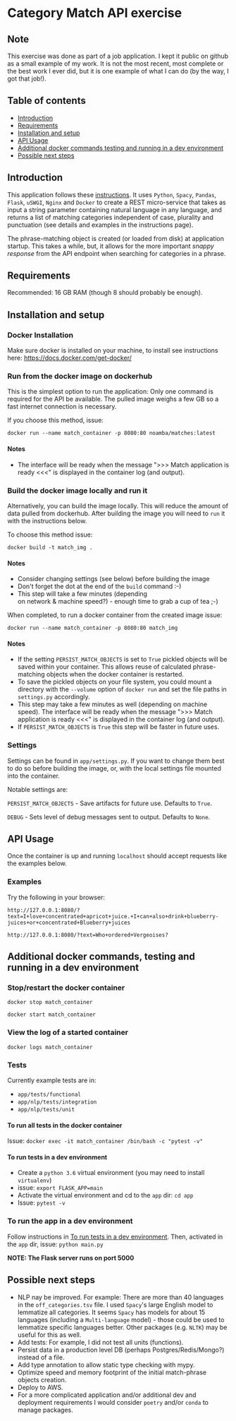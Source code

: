 # Category Match API exercise

## Note
This exercise was done as part of a job application. I kept it public on github as a small example of my work. 
It is not the most recent, most complete or the best work I ever did, but it is one example of what I can do (by the way, I got that job!).

## Table of contents
* [Introduction](#introduction)
* [Requirements](#requirements)
* [Installation and setup](#installation-and-setup)
* [API Usage](#api-usage)
* [Additional docker commands testing and running in a dev environment](#additional-docker-commands-testing-and-running-in-a-dev-environment)
* [Possible next steps](#possible-next-steps)


## Introduction
This application follows these [instructions](https://github.com/noamba/nlp_categories/blob/master/TASK_INSTRUCTIONS.png). 
It uses `Python`, 
`Spacy`, `Pandas`, `Flask`, `uSWGI`, `Nginx` and `Docker` to create a REST 
micro-service that takes as input a string parameter containing natural 
language in any language, and returns a list of matching categories 
independent of case, plurality and punctuation (see details and examples
in the instructions page).

The phrase-matching object is created (or loaded from disk) at application
startup. This takes a while, but, it allows for the more important 
*snappy response* from the API 
endpoint when searching for categories in a phrase.

## Requirements
Recommended: 16 GB RAM (though 8 should probably be enough).

## Installation and setup

### Docker Installation
Make sure docker is installed on your machine,
to install see instructions here: https://docs.docker.com/get-docker/

### Run from the docker image on dockerhub

This is the simplest option to run the application: Only one command 
is required for the API be available. The pulled image weighs a few GB 
so a fast internet connection is necessary. 

If you choose this method, issue:

`docker run --name match_container -p 8080:80 noamba/matches:latest`   

#### Notes
- The interface will be ready when the message 
">>> Match application is ready <<<" is displayed 
in the container log (and output).  


### Build the docker image locally and run it
Alternatively, you can build the image locally. This will reduce the amount 
of data pulled from dockerhub. After building the image you will need to `run` 
it with the instructions below. 

To choose this method issue:

`docker build -t match_img .`  

#### Notes 
- Consider changing settings (see below) before building the image
- Don't forget the dot at the end of the `build` command :-)
- This step will take a few minutes (depending   
on network & machine speed?) - enough time to grab a cup of tea ;-) 


When completed, to run a docker container from the created image issue:

`docker run --name match_container -p 8080:80 match_img`


#### Notes
- If the setting `PERSIST_MATCH_OBJECTS` is set to `True` pickled objects will be 
saved within your container. This allows reuse of calculated phrase-matching 
objects when the docker container is restarted. 
- To save the pickled objects on your file system, you could mount a directory 
with the `--volume` option of `docker run` and set the file paths in 
`settings.py` accordingly.
- This step may take a few minutes as well (depending on machine speed). 
The interface will be ready when the message 
">>> Match application is ready <<<" is displayed 
in the container log (and output).
- If `PERSIST_MATCH_OBJECTS` is `True` this step will be faster in 
future uses.


### Settings

Settings can be found in `app/settings.py`. If you want to change them 
best to do so before building the image, or, with the local settings file 
mounted into the container. 

Notable settings are:

`PERSIST_MATCH_OBJECTS` - Save artifacts for future use. Defaults to `True`.

`DEBUG` - Sets level of debug messages sent to output. Defaults to `None`.


## API Usage

Once the container is up and running `localhost` should 
accept requests like the examples below.  

### Examples
Try the following in your browser:

`http://127.0.0.1:8080/?text=I+love+concentrated+apricot+juice.+I+can+also+drink+blueberry-juices+or+concentrated+Blueberry+juices`

`http://127.0.0.1:8080/?text=Who+ordered+Vergeoises?`


## Additional docker commands, testing and running in a dev environment

### Stop/restart the docker container

`docker stop match_container`

`docker start match_container`

### View the log of a started container

`docker logs match_container`

### Tests
Currently example tests are in:
- `app/tests/functional` 
- `app/nlp/tests/integration` 
- `app/nlp/tests/unit`

#### To run all tests in the docker container

Issue: `docker exec -it match_container /bin/bash -c "pytest -v"`

#### To run tests in a dev environment
- Create a `python 3.6` virtual environment (you may need to install 
`virtualenv`)
- issue: `export FLASK_APP=main`
- Activate the virtual environment and cd to the `app` dir: `cd app`
- Issue: `pytest -v`

### To run the app in a dev environment

Follow instructions in 
[To run tests in a dev environment](#to-run-tests-in-a-dev-environment). 
Then, activated in the `app` dir, issue: `python main.py`

**NOTE: The Flask server runs on port 5000**


## Possible next steps
- NLP nay be improved. For example: There are more than 40 
languages in the `off_categories.tsv` file. I used 
`Spacy`'s large English model to lemmatize all categories. It seems `Spacy` 
has models for about 15 languages (including a `Multi-language` model) - 
those could be used to lemmatize specific languages better. 
Other packages (e.g. `NLTK`) may be useful for this as well. 
- Add tests: For example, I did not test all units (functions).
- Persist data in a production level DB (perhaps Postgres/Redis/Mongo?) 
instead of a file.
- Add type annotation to allow static type checking with mypy. 
- Optimize speed and memory footprint of the initial match-phrase objects 
creation.
- Deploy to AWS.
- For a more complicated application and/or additional dev and deployment 
requirements I would consider `poetry` and/or `conda` to manage packages.

